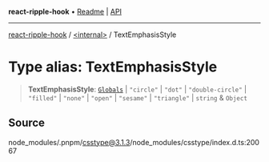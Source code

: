**react-ripple-hook** • [Readme](../../README.md) \| [API](../../globals.md)

---

[react-ripple-hook](../../README.md) / [\<internal\>](../README.md) / TextEmphasisStyle

# Type alias: TextEmphasisStyle

> **TextEmphasisStyle**: [`Globals`](Globals.md) \| `"circle"` \| `"dot"` \| `"double-circle"` \| `"filled"` \| `"none"` \| `"open"` \| `"sesame"` \| `"triangle"` \| `string` & `Object`

## Source

node_modules/.pnpm/csstype@3.1.3/node_modules/csstype/index.d.ts:20067
